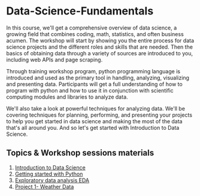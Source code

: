 # Data-Science-Fundamentals
In this course, we'll get a comprehensive overview of data science, a growing field that combines coding, math, statistics, and often business acumen. The workshop will start by showing you the entire process for data science projects and the different roles and skills that are needed. Then the basics of obtaining data through a variety of sources are introduced to you, including web APIs and page scraping. 

Through training workshop program, python programming language is introduced and used as the primary tool in handling, analyzing, visualizing and presenting data. Participants will get a full understanding of how to program with python and how to use it in conjunction with scientific computing modules and libraries to analyze data. 

We'll also take a look at powerful techniques for analyzing data. We'll be covering techniques for planning, performing, and presenting your projects to help you get started in data science and making the most of the data that's all around you. And so let's get started with Introduction to Data Science.

## Topics & Workshop sessions materials
1. [Introduction to Data Science](https://github.com/Abdel-Razzak/DSF/tree/1-Introduction-to-Data-Science)
2. [Getting started with Python](https://github.com/Abdel-Razzak/DSF/tree/2--getting-started-with-Python)
3. [Exploratory data analysis EDA](https://github.com/Abdel-Razzak/DSF/tree/3-EDA)
4. [Project 1- Weather Data](https://github.com/Abdel-Razzak/DSF/tree/Project-1--Weather-Data)
